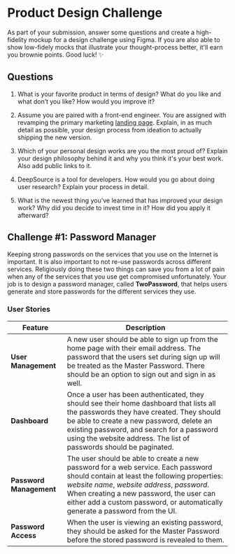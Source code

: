 # Product Design Challenge

As part of your submission, answer some questions and create a high-fidelity mockup for a design challenge using Figma. If you are also able to show low-fidely mocks that illustrate your thought-process better, it'll earn you brownie points. Good luck! ✨

## Questions

1. What is your favorite product in terms of design? What do you like and what don’t you like? How would you improve it?

2. Assume you are paired with a front-end engineer. You are assigned with revamping the primary marketing [landing page](https://deepsource.io). Explain, in as much detail as possible, your design process from ideation to actually shipping the new version.

3. Which of your personal design works are you the most proud of? Explain your design philosophy behind it and why you think it's your best work. Also add public links to it.

4. DeepSource is a tool for developers. How would you go about doing user research? Explain your process in detail.

5. What is the newest thing you’ve learned that has improved your design work? Why did you decide to invest time in it? How did you apply it afterward?

## Challenge #1: Password Manager

Keeping strong passwords on the services that you use on the Internet is important. It is also important to not re-use passwords across different services. Religiously doing these two things can save you from a lot of pain when any of the services that you use get compromised unfortunately. Your job is to design a password manager, called **TwoPassword**, that helps users generate and store passwords for the different services they use.

### User Stories

Feature | Description
------- | -----------
**User Management** | A new user should be able to sign up from the home page with their email address. The password that the users set during sign up will be treated as the Master Password. There should be an option to sign out and sign in as well.
**Dashboard** | Once a user has been authenticated, they should see their home dashboard that lists all the passwords they have created. They should be able to create a new password, delete an existing password, and search for a password using the website address. The list of passwords should be paginated.
**Password Management** | The user should be able to create a new password for a web service. Each password should contain at least the following properties: *website name*, *website address*, *password*. When creating a new password, the user can either add a custom password, or automatically generate a password from the UI.
**Password Access** | When the user is viewing an existing password, they should be asked for the Master Password before the stored password is revealed to them.
